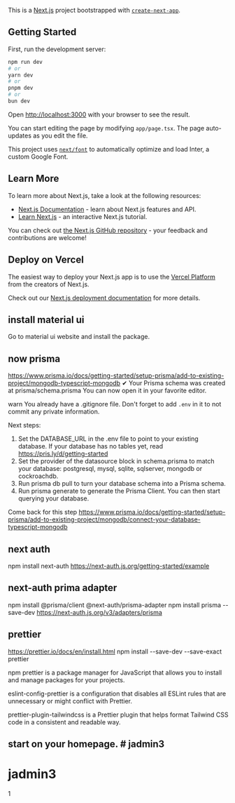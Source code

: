 This is a [Next.js](https://nextjs.org/) project bootstrapped with [`create-next-app`](https://github.com/vercel/next.js/tree/canary/packages/create-next-app).

## Getting Started

First, run the development server:

```bash
npm run dev
# or
yarn dev
# or
pnpm dev
# or
bun dev
```

Open [http://localhost:3000](http://localhost:3000) with your browser to see the result.

You can start editing the page by modifying `app/page.tsx`. The page auto-updates as you edit the file.

This project uses [`next/font`](https://nextjs.org/docs/basic-features/font-optimization) to automatically optimize and load Inter, a custom Google Font.

## Learn More

To learn more about Next.js, take a look at the following resources:

- [Next.js Documentation](https://nextjs.org/docs) - learn about Next.js features and API.
- [Learn Next.js](https://nextjs.org/learn) - an interactive Next.js tutorial.

You can check out [the Next.js GitHub repository](https://github.com/vercel/next.js/) - your feedback and contributions are welcome!

## Deploy on Vercel

The easiest way to deploy your Next.js app is to use the [Vercel Platform](https://vercel.com/new?utm_medium=default-template&filter=next.js&utm_source=create-next-app&utm_campaign=create-next-app-readme) from the creators of Next.js.

Check out our [Next.js deployment documentation](https://nextjs.org/docs/deployment) for more details.

## install material ui

Go to material ui website and install the package.

## now prisma

https://www.prisma.io/docs/getting-started/setup-prisma/add-to-existing-project/mongodb-typescript-mongodb
✔ Your Prisma schema was created at prisma/schema.prisma
You can now open it in your favorite editor.

warn You already have a .gitignore file. Don't forget to add `.env` in it to not commit any private information.

Next steps:

1. Set the DATABASE_URL in the .env file to point to your existing database. If your database has no tables yet, read https://pris.ly/d/getting-started
2. Set the provider of the datasource block in schema.prisma to match your database: postgresql, mysql, sqlite, sqlserver, mongodb or cockroachdb.
3. Run prisma db pull to turn your database schema into a Prisma schema.
4. Run prisma generate to generate the Prisma Client. You can then start querying your database.

Come back for this step
https://www.prisma.io/docs/getting-started/setup-prisma/add-to-existing-project/mongodb/connect-your-database-typescript-mongodb

## next auth

npm install next-auth
https://next-auth.js.org/getting-started/example

## next-auth prima adapter

npm install @prisma/client @next-auth/prisma-adapter
npm install prisma --save-dev
https://next-auth.js.org/v3/adapters/prisma

## prettier

https://prettier.io/docs/en/install.html
npm install --save-dev --save-exact prettier

npm prettier is a package manager for JavaScript that allows you to install and manage packages for your projects.

eslint-config-prettier is a configuration that disables all ESLint rules that are unnecessary or might conflict with Prettier.

prettier-plugin-tailwindcss is a Prettier plugin that helps format Tailwind CSS code in a consistent and readable way.
## start on your homepage. # jadmin3
# jadmin3
1